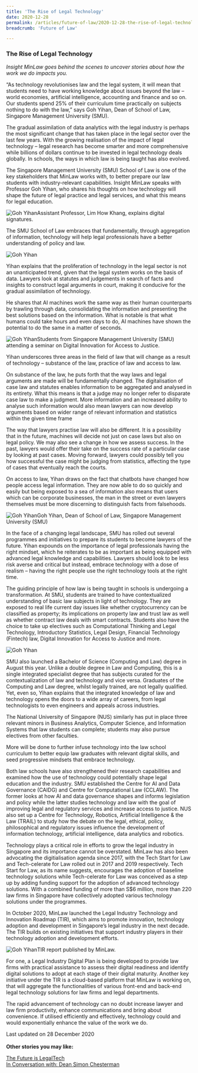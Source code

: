```yaml
---
title: 'The Rise of Legal Technology'
date: 2020-12-28
permalink: /articles/future-of-law/2020-12-28-the-rise-of-legal-technology/
breadcrumb: 'Future of Law'

---
```



### **The Rise of Legal Technology**

<i>Insight MinLaw goes behind the scenes to uncover stories about how the work we do impacts you.</i>
<br>

“As technology revolutionises law and the legal system, it will mean that students need to have working knowledge about issues beyond the law – world economies, artificial intelligence, accounting and finance and so on. Our students spend 25% of their curriculum time practically on subjects nothing to do with the law,” says Goh Yihan, Dean of School of Law, Singapore Management University (SMU).

The gradual assimilation of data analytics with the legal industry is perhaps the most significant change that has taken place in the legal sector over the last few years. With the growing realisation of the impact of legal technology – legal research has become smarter and more comprehensive while billions of dollars continue to be invested in legal technology deals globally. In schools, the ways in which law is being taught has also evolved.  

The Singapore Management University (SMU) School of Law is one of the key stakeholders that MinLaw works with, to better prepare our law students with industry-relevant capabilities. Insight MinLaw speaks with Professor Goh Yihan, who shares his thoughts on how technology will shape the future of legal practice and legal services, and what this means for legal education.

<div class="image">
  <img src="/images/GYH1.jpg" title="Goh Yihan" alt="Goh Yihan">Assistant Professor, Lim How Khang, explains digital signatures.
</div>

The SMU School of Law embraces that fundamentally, through aggregation of information, technology will help legal professionals have a better understanding of policy and law.

<div class="image">
  <img src="/images/GYH2.jpg/" title="Goh Yihan" alt="Goh Yihan">
</div>  

Yihan explains that the proliferation of technology in the legal sector is not an unanticipated trend, given that the legal system works on the basis of data. Lawyers look at statutes and judgements in search of facts and insights to construct legal arguments in court, making it conducive for the gradual assimilation of technology.

He shares that AI machines work the same way as their human counterparts by trawling through data, consolidating the information and presenting the best solutions based on the information. What is notable is that what humans could take hours and even days to do, AI machines have shown the potential to do the same in a matter of seconds.
 
 <div class="image">
  <img src="/images/GYH3.jpg" title="Goh Yihan" alt="Goh Yihan">Students from Singapore Management University (SMU) attending a seminar on Digital Innovation for Access to Justice.</div>
 
Yihan underscores three areas in the field of law that will change as a result of technology – substance of the law, practice of law and access to law.

On substance of the law, he puts forth that the way laws and legal arguments are made will be fundamentally changed. The digitalisation of case law and statutes enables information to be aggregated and analysed in its entirety. What this means is that a judge may no longer refer to disparate case law to make a judgment. More information and an increased ability to analyse such information would also mean lawyers can now develop arguments based on wider range of relevant information and statistics within the given time frame

The way that lawyers practise law will also be different. It is a possibility that in the future, machines will decide not just on case laws but also on legal policy. We may also see a change in how we assess success. In the past, lawyers would offer their take on the success rate of a particular case by looking at past cases. Moving forward, lawyers could possibly tell you how successful the case might be judging from statistics, affecting the type of cases that eventually reach the courts. 

On access to law, Yihan draws on the fact that chatbots have changed how people access legal information. They are now able to do so quickly and easily but being exposed to a sea of information also means that users which can be corporate businesses, the man in the street or even lawyers themselves must be more discerning to distinguish facts from falsehoods. 

<div class="image">
  <img src="/images/GYH4.jpg/" title="Goh Yihan" alt="Goh Yihan">Goh Yihan, Dean of School of Law, Singapore Management University (SMU)
</div>

In the face of a changing legal landscape, SMU has rolled out several programmes and initiatives to prepare its students to become lawyers of the future. Yihan expounds on the importance of legal professionals having the right mindset, which he reiterates to be as important as being equipped with advanced legal knowledge and capabilities. Lawyers should look to be less risk averse and critical but instead, embrace technology with a dose of realism – having the right people use the right technology tools at the right time. 

The guiding principle of how law is being taught in schools is undergoing a transformation. At SMU, students are trained to have contextualized understanding of basic law subjects in light of technology. They are exposed to real life current day issues like whether cryptocurrency can be classified as property; its implications on property law and trust law as well as whether contract law deals with smart contracts. Students also have the choice to take up electives such as Computational Thinking and Legal Technology, Introductory Statistics, Legal Design, Financial Technology (Fintech) law, Digital Innovation for Access to Justice and more.

<div class="image">
  <img src="/images/GYH5.jpg/" title="Goh Yihan" alt="Goh Yihan">
</div>

SMU also launched a Bachelor of Science (Computing and Law) degree in August this year. Unlike a double degree in Law and Computing, this is a single integrated specialist degree that has subjects curated for the contextualization of law and technology and vice versa. Graduates of the Computing and Law degree, whilst legally trained, are not legally qualified. Yet, even so, Yihan explains that the integrated knowledge of law and technology opens the doors to a wide array of careers, from legal technologists to even engineers and appeals across industries. 

The National University of Singapore (NUS) similarly has put in place three relevant minors in Business Analytics, Computer Science, and Information Systems that law students can complete; students may also pursue electives from other faculties. 

More will be done to further infuse technology into the law school curriculum to better equip law graduates with relevant digital skills, and seed progressive mindsets that embrace technology.

Both law schools have also strengthened their research capabilities and examined how the use of technology could potentially shape legal education and the industry. SMU established the Centre for AI and Data Governance (CAIDG) and Centre for Computational Law (CCLAW). The former looks at how AI and data governance shapes and informs legislation and policy while the latter studies technology and law with the goal of improving legal and regulatory services and increase access to justice. NUS also set up a Centre for Technology, Robotics, Artificial Intelligence & the Law (TRAIL) to study how the debate on the legal, ethical, policy, philosophical and regulatory issues influence the development of information technology, artificial intelligence, data analytics and robotics. 

Technology plays a critical role in efforts to grow the legal industry in Singapore and its importance cannot be overstated. MinLaw has also been advocating the digitialisation agenda since 2017, with the Tech Start for Law and Tech-celerate for Law rolled out in 2017 and 2019 respectively. Tech Start for Law, as its name suggests, encourages the adoption of baseline technology solutions while Tech-celerate for Law was conceived as a step up by adding funding support for the adoption of advanced technology solutions. With a combined funding of more than S$6 million, more than 220 law firms in Singapore have collectively adopted various technology solutions under the programmes.

In October 2020, MinLaw launched the Legal Industry Technology and Innovation Roadmap (TIR), which aims to promote innovation, technology adoption and development in Singapore’s legal industry in the next decade. The TIR builds on existing initiatives that support industry players in their technology adoption and development efforts.

<div class="image">
  <img src="/images/GYH6.jpg/" title="Goh Yihan" alt="Goh Yihan">TIR report published by MinLaw.
</div>

For one, a Legal Industry Digital Plan is being developed to provide law firms with practical assistance to assess their digital readiness and identify digital solutions to adopt at each stage of their digital maturity. Another key initiative under the TIR is a cloud-based platform that MinLaw is working on, that will aggregate the functionalities of various front-end and back-end legal technology solutions for law firms and legal departments.

The rapid advancement of technology can no doubt increase lawyer and law firm productivity, enhance communications and bring about convenience. If utilised efficiently and effectively, technology could and would exponentially enhance the value of the work we do. 

Last updated on 28 December 2020
<br>
<br>
<b>Other stories you may like:</b>

<a href="https://insight.mlaw.gov.sg/articles/future-of-law/2021-05-05-the-future-is-legaltech" target="new">The Future is LegalTech</a><br><a href="https://insight.mlaw.gov.sg/articles/future-of-law/2021-10-27-in-conversation-with-dean-simon-chesterman" target="new">In Conversation with: Dean Simon Chesterman</a>
